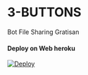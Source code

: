 # 3-BUTTONS
Bot File Sharing Gratisan


#### Deploy on Web heroku 
[![Deploy](https://www.herokucdn.com/deploy/button.svg)](https://heroku.com/deploy?template=https://github.com/ramadhani892/3-BUTTONS)</br>


